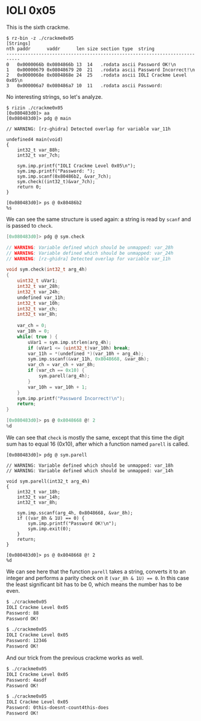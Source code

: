 # IOLI 0x05

This is the sixth crackme.

```
$ rz-bin -z ./crackme0x05
[Strings]
nth paddr      vaddr      len size section type  string                    
---------------------------------------------------------------------------
0   0x0000066b 0x0804866b 13  14   .rodata ascii Password OK!\n
1   0x00000679 0x08048679 20  21   .rodata ascii Password Incorrect!\n
2   0x0000068e 0x0804868e 24  25   .rodata ascii IOLI Crackme Level 0x05\n
3   0x000006a7 0x080486a7 10  11   .rodata ascii Password: 
```

No interesting strings, so let's analyze.

```
$ rizin ./crackme0x05
[0x080483d0]> aa
[0x080483d0]> pdg @ main

// WARNING: [rz-ghidra] Detected overlap for variable var_11h

undefined4 main(void)
{
    int32_t var_88h;
    int32_t var_7ch;
    
    sym.imp.printf("IOLI Crackme Level 0x05\n");
    sym.imp.printf("Password: ");
    sym.imp.scanf(0x80486b2, &var_7ch);
    sym.check((int32_t)&var_7ch);
    return 0;
}

[0x080483d0]> ps @ 0x80486b2
%s
```

We can see the same structure is used again: a string is read by `scanf` and is passed to `check`.

```c
[0x080483d0]> pdg @ sym.check

// WARNING: Variable defined which should be unmapped: var_28h
// WARNING: Variable defined which should be unmapped: var_24h
// WARNING: [rz-ghidra] Detected overlap for variable var_11h

void sym.check(int32_t arg_4h)
{
    uint32_t uVar1;
    int32_t var_28h;
    int32_t var_24h;
    undefined var_11h;
    int32_t var_10h;
    int32_t var_ch;
    int32_t var_8h;
    
    var_ch = 0;
    var_10h = 0;
    while( true ) {
        uVar1 = sym.imp.strlen(arg_4h);
        if (uVar1 <= (uint32_t)var_10h) break;
        var_11h = *(undefined *)(var_10h + arg_4h);
        sym.imp.sscanf(&var_11h, 0x8048668, &var_8h);
        var_ch = var_ch + var_8h;
        if (var_ch == 0x10) {
            sym.parell(arg_4h);
        }
        var_10h = var_10h + 1;
    }
    sym.imp.printf("Password Incorrect!\n");
    return;
}

[0x080483d0]> ps @ 0x8048668 @! 2
%d
```

We can see that `check` is mostly the same, except that this time the digit sum has to equal 16 (0x10), after
which a function named `parell` is called.

```
[0x080483d0]> pdg @ sym.parell

// WARNING: Variable defined which should be unmapped: var_18h
// WARNING: Variable defined which should be unmapped: var_14h

void sym.parell(int32_t arg_4h)
{
    int32_t var_18h;
    int32_t var_14h;
    int32_t var_8h;
    
    sym.imp.sscanf(arg_4h, 0x8048668, &var_8h);
    if ((var_8h & 1U) == 0) {
        sym.imp.printf("Password OK!\n");
        sym.imp.exit(0);
    }
    return;
}

[0x080483d0]> ps @ 0x8048668 @! 2
%d
```

We can see here that the function `parell` takes a string, converts it to an integer and performs a parity
check on it `(var_8h & 1U) == 0`. In this case the least significant bit has to be 0, which means the number
has to be even.

```bash
$ ./crackme0x05
IOLI Crackme Level 0x05
Password: 88
Password OK!

$ ./crackme0x05
IOLI Crackme Level 0x05
Password: 12346
Password OK!
```

And our trick from the previous crackme works as well.

```bash
$ ./crackme0x05
IOLI Crackme Level 0x05
Password: 4asdf
Password OK!

$ ./crackme0x05
IOLI Crackme Level 0x05
Password: 0this-doesnt-count4this-does
Password OK!
```
